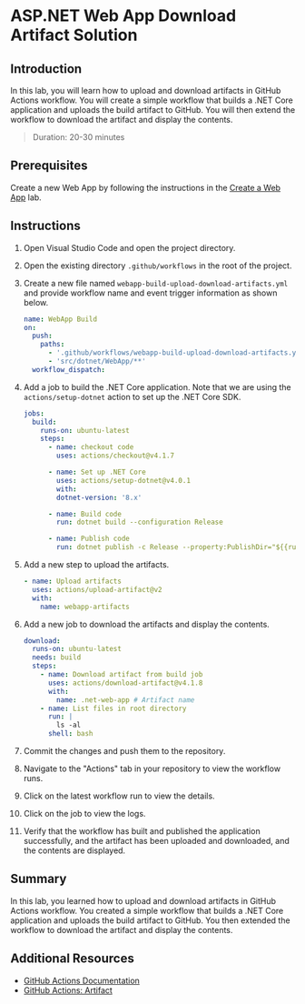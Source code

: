 # ASP.NET Web App Download Artifact Solution

## Introduction

In this lab, you will learn how to upload and download artifacts in GitHub Actions workflow. You will create a simple workflow that builds a .NET Core application and uploads the build artifact to GitHub. You will then extend the workflow to download the artifact and display the contents.

> Duration: 20-30 minutes

## Prerequisites

Create a new Web App by following the instructions in the [Create a Web App](./create-aspnet-webapp.md) lab.

## Instructions

1. Open Visual Studio Code and open the project directory.

2. Open the existing directory `.github/workflows` in the root of the project.

3. Create a new file named `webapp-build-upload-download-artifacts.yml` and provide workflow name and event trigger information as shown below.

   ```yaml
   name: WebApp Build
   on:
     push:
       paths:
         - '.github/workflows/webapp-build-upload-download-artifacts.yml'
         - 'src/dotnet/WebApp/**'
     workflow_dispatch:
   ```

4. Add a job to build the .NET Core application. Note that we are using the `actions/setup-dotnet` action to set up the .NET Core SDK.

   ```yaml
   jobs:
     build:
       runs-on: ubuntu-latest
       steps:
         - name: checkout code
           uses: actions/checkout@v4.1.7

         - name: Set up .NET Core
           uses: actions/setup-dotnet@v4.0.1
           with:
           dotnet-version: '8.x'

         - name: Build code
           run: dotnet build --configuration Release

         - name: Publish code
           run: dotnet publish -c Release --property:PublishDir="${{runner.temp}}/webapp"
   ```

5. Add a new step to upload the artifacts.

   ```yaml
   - name: Upload artifacts
     uses: actions/upload-artifact@v2
     with:
       name: webapp-artifacts
   ```

6. Add a new job to download the artifacts and display the contents.

   ```yaml
   download:
     runs-on: ubuntu-latest
     needs: build
     steps:
       - name: Download artifact from build job
         uses: actions/download-artifact@v4.1.8
         with:
           name: .net-web-app # Artifact name
       - name: List files in root directory
         run: |
           ls -al
         shell: bash
   ```

7. Commit the changes and push them to the repository.

8. Navigate to the "Actions" tab in your repository to view the workflow runs.

9. Click on the latest workflow run to view the details.

10. Click on the job to view the logs.

11. Verify that the workflow has built and published the application successfully, and the artifact has been uploaded and downloaded, and the contents are displayed.

## Summary

In this lab, you learned how to upload and download artifacts in GitHub Actions workflow. You created a simple workflow that builds a .NET Core application and uploads the build artifact to GitHub. You then extended the workflow to download the artifact and display the contents.

## Additional Resources

- [GitHub Actions Documentation](https://docs.github.com/en/actions)
- [GitHub Actions: Artifact](https://docs.github.com/en/actions/guides/storing-workflow-data-as-artifacts)
